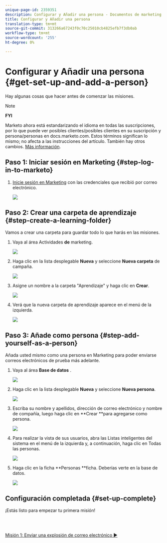 ```yaml
---
unique-page-id: 2359351
description: Configurar y Añadir una persona - Documentos de marketing - Documentación del producto
title: Configurar y Añadir una persona
translation-type: tm+mt
source-git-commit: 313266a67243f0c70c25010cb4825efb7f3db0ab
workflow-type: tm+mt
source-wordcount: '255'
ht-degree: 0%

---
```



# Configurar y Añadir una persona {#get-set-up-and-add-a-person}

Hay algunas cosas que hacer antes de comenzar las misiones.

>[!NOTE]
>
>**FYI**
>
>Marketo ahora está estandarizando el idioma en todas las suscripciones, por lo que puede ver posibles clientes/posibles clientes en su suscripción y persona/personas en docs.marketo.com. Estos términos significan lo mismo; no afecta a las instrucciones del artículo. También hay otros cambios. [Más información](http://docs.marketo.com/display/DOCS/Updates+to+Marketo+Terminology).

## Paso 1: Iniciar sesión en Marketing {#step-log-in-to-marketo}

1. [Inicie sesión en Marketing](http://app.marketo.com) con las credenciales que recibió por correo electrónico.

   ![](assets/one.png)

## Paso 2: Crear una carpeta de aprendizaje {#step-create-a-learning-folder}

Vamos a crear una carpeta para guardar todo lo que harás en las misiones.

1. Vaya al área Actividades **de** marketing.

   ![](assets/two.png)

1. Haga clic en la lista desplegable **Nueva** y seleccione **Nueva carpeta** de campaña.

   ![](assets/image2014-9-24-10-3a53-3a38.png)

1. Asigne un nombre a la carpeta &quot;Aprendizaje&quot; y haga clic en **Crear**.

   ![](assets/image2014-9-24-10-3a53-3a55.png)

1. Verá que la nueva carpeta de aprendizaje aparece en el menú de la izquierda.

   ![](assets/image2014-9-24-10-3a54-3a9.png)

## Paso 3: Añade como persona {#step-add-yourself-as-a-person}

Añada usted mismo como una persona en Marketing para poder enviarse correos electrónicos de prueba más adelante.

1. Vaya al área **Base de datos** .

   ![](assets/db.png)

1. Haga clic en la lista desplegable **Nueva** y seleccione **Nueva persona**.

   ![](assets/seven.png)

1. Escriba su nombre y apellidos, dirección de correo electrónico y nombre de compañía, luego haga clic en **Crear **para agregarse como persona.

   ![](assets/eight.png)

1. Para realizar la vista de sus usuarios, abra las Listas inteligentes del sistema en el menú de la izquierda y, a continuación, haga clic en Todas las personas.

   ![](assets/nine.png)

1. Haga clic en la ficha **Personas **ficha. Deberías verte en la base de datos.

   ![](assets/ten.png)

## Configuración completada {#set-up-complete}

¡Estás listo para empezar tu primera misión!

<br> 

[Misión 1: Enviar una explosión de correo electrónico ►](send-an-email.md)
